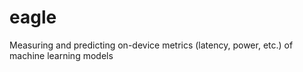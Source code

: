 # eagle
Measuring and predicting on-device metrics (latency, power, etc.) of machine learning models
